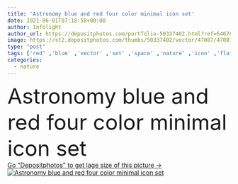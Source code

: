 ```yaml
---
title: 'Astronomy blue and red four color minimal icon set'
date: 2021-06-01T07:18:58+00:00
author: Infolight
author_url: https://depositphotos.com/portfolio-50337402.html?ref=64678756
image: https://st2.depositphotos.com/thumbs/50337402/vector/47087/470870774/api_thumb_450.jpg?forcejpeg=true
type: "post"
tags: ['red' ,'blue' ,'vector' ,'set' ,'space' ,'nature' ,'icon' ,'flat' ,'science' ,'astronomy' ,'universe' ,'logo' ,'planets' ,'minimal' ,'miscellaneous' ,'eps' ,'premium' ,'solar system' ]
categories: 
  - nature
---
```

<div aling="center">
            <font size="60"> Astronomy blue and red four color minimal icon set</font>   
</div>
<div>
    <a href='https://depositphotos.com/470870774/stock-illustration-astronomy-blue-red-four-color.html?ref=64678756' target=_blank > Go "Depositphotos" to get lage size of this picture ->
        <img href='https://depositphotos.com/470870774/stock-illustration-astronomy-blue-red-four-color.html?ref=64678756' src='https://st2.depositphotos.com/50337402/47087/v/950/depositphotos_470870774-stock-illustration-astronomy-blue-red-four-color.jpg?forcejpeg=true' alt='Astronomy blue and red four color minimal icon set' >
    </a>
</div>
